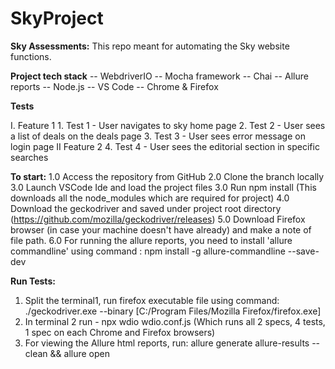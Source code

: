 # SkyProject

**Sky Assessments:**
This repo meant for automating the Sky website functions.

**Project tech stack**
  -- WebdriverIO
  -- Mocha framework
  -- Chai
  -- Allure reports
  -- Node.js
  -- VS Code
  -- Chrome & Firefox

**Tests**

  I. Feature 1
        1. Test 1 - User navigates to sky home page
        2. Test 2 - User sees a list of deals on the deals page
        3. Test 3 - User sees error message on login page
    II Feature 2
        4. Test 4 - User sees the editorial section in specific searches

**To start:**
    1.0 Access the repository from GitHub
    2.0 Clone the branch locally
    3.0 Launch VSCode Ide and load the project files
    3.0 Run npm install  (This downloads all the node_modules which are required for project)
    4.0 Download the geckodriver and saved under project root directory (https://github.com/mozilla/geckodriver/releases)
    5.0 Download Firefox browser (in case your machine doesn't have already) and make a note of file path.
    6.0 For running the allure reports, you need to install 'allure commandline' using command : npm install -g allure-commandline --save-dev


**Run Tests:**
1) Split the terminal1, run firefox executable file using command: ./geckodriver.exe --binary [C:/Program Files/Mozilla Firefox/firefox.exe]  
2) In terminal 2 run - npx wdio wdio.conf.js  (Which runs all 2 specs, 4 tests, 1 spec on each Chrome and Firefox browsers)
3) For viewing the Allure html reports, run: 	allure generate allure-results --clean && allure open
